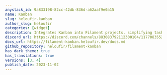 ```yaml
---
anystack_id: 9a833198-82cc-42db-836d-a62aaf9e0a15
name: Kanban
slug: heloufir-kanban
author_slug: heloufir
categories: [widget]
description: Integrates Kanban into Filament projects, simplifying task management, progress tracking, and team collaboration, enhancing productivity and organization.
discord_url: https://discord.com/channels/883083792112300104/1177083552576323594
docs_url: https://filament-kanban.heloufir.dev/docs.md
github_repository: heloufir/filament-kanban
has_dark_theme: true
has_translations: true
versions: [3, 4]
publish_date: 2023-11-02
---
```

